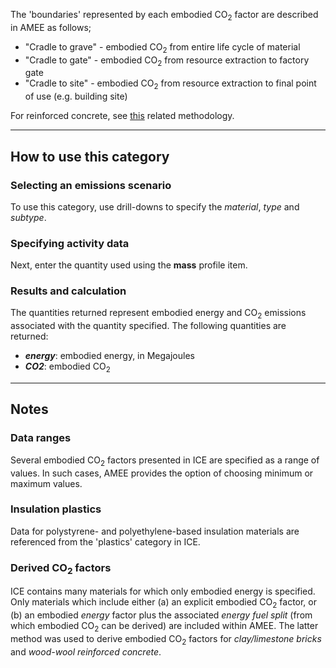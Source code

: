 The 'boundaries' represented by each embodied CO<sub>2</sub> factor are
described in AMEE as follows;

  - "Cradle to grave" - embodied CO<sub>2</sub> from entire life cycle of
    material
  - "Cradle to gate" - embodied CO<sub>2</sub> from resource extraction to
    factory gate
  - "Cradle to site" - embodied CO<sub>2</sub> from resource extraction to
    final point of use (e.g. building site)

For reinforced concrete, see [this](Concrete) related methodology.

-----

## How to use this category

### Selecting an emissions scenario

To use this category, use drill-downs to specify the *material*, *type*
and *subtype*.

### Specifying activity data

Next, enter the quantity used using the **mass** profile item.

### Results and calculation

The quantities returned represent embodied energy and CO<sub>2</sub> emissions
associated with the quantity specified. The following quantities are
returned:

  - ***energy***: embodied energy, in Megajoules
  - ***CO2***: embodied CO<sub>2</sub>

-----

## Notes

### Data ranges

Several embodied CO<sub>2</sub> factors presented in ICE are specified as a
range of values. In such cases, AMEE provides the option of choosing
minimum or maximum values.

### Insulation plastics

Data for polystyrene- and polyethylene-based insulation materials are
referenced from the 'plastics' category in ICE.

### Derived CO<sub>2</sub> factors

ICE contains many materials for which only embodied energy is specified.
Only materials which include either (a) an explicit embodied CO<sub>2</sub>
factor, or (b) an embodied *energy* factor plus the associated *energy
fuel split* (from which embodied CO<sub>2</sub> can be derived) are included
within AMEE. The latter method was used to derive embodied CO<sub>2</sub>
factors for *clay/limestone bricks* and *wood-wool reinforced concrete*.
